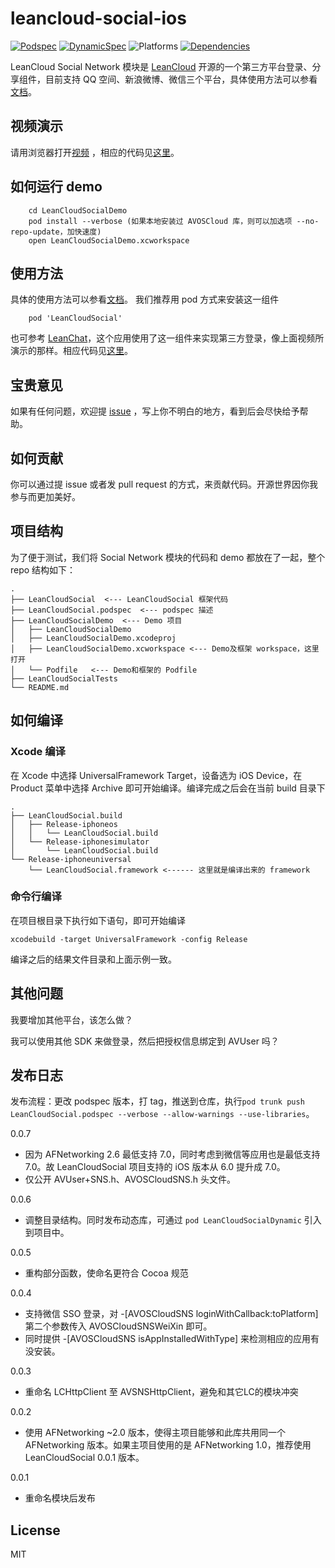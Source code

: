 # leancloud-social-ios

[![Podspec][podspec-svg]][podspec-link]
[![DynamicSpec][dynamic-podspec-svg]][dynamic-podspec-link]
![Platforms][platforms-svg]
[![Dependencies][dependencies-svg]][dependencies-link]

LeanCloud Social Network 模块是 [LeanCloud](https://leancloud.cn) 开源的一个第三方平台登录、分享组件，目前支持 QQ 空间、新浪微博、微信三个平台，具体使用方法可以参看[文档](https://leancloud.cn/docs/sns.html)。

## 视频演示
请用浏览器打开[视频](http://ac-x3o016bx.clouddn.com/a294809feb0c6a8a.mp4) ，相应的代码见[这里](https://github.com/leancloud/leanchat-ios/blob/master/LeanChat/LeanChat/controllers/entry/CDLoginVC.m#L252-L278)。 

## 如何运行 demo

```
 	cd LeanCloudSocialDemo
 	pod install --verbose (如果本地安装过 AVOSCloud 库，则可以加选项 --no-repo-update，加快速度)
 	open LeanCloudSocialDemo.xcworkspace
```

## 使用方法
具体的使用方法可以参看[文档](https://leancloud.cn/docs/sns.html)。
我们推荐用 pod 方式来安装这一组件	
```
	pod 'LeanCloudSocial'
```

也可参考 [LeanChat](https://github.com/leancloud/leanchat-ios)，这个应用使用了这一组件来实现第三方登录，像上面视频所演示的那样。相应代码见[这里](https://github.com/leancloud/leanchat-ios/blob/master/LeanChat/LeanChat/controllers/entry/CDLoginVC.m#L181-L278)。

## 宝贵意见
如果有任何问题，欢迎提 [issue](https://github.com/leancloud/leancloud-social-ios/issues) ，写上你不明白的地方，看到后会尽快给予帮助。

## 如何贡献
你可以通过提 issue 或者发 pull request 的方式，来贡献代码。开源世界因你我参与而更加美好。


## 项目结构
为了便于测试，我们将 Social Network 模块的代码和 demo 都放在了一起，整个 repo 结构如下：

```
.
├── LeanCloudSocial  <--- LeanCloudSocial 框架代码
├── LeanCloudSocial.podspec  <--- podspec 描述
├── LeanCloudSocialDemo  <--- Demo 项目
│   ├── LeanCloudSocialDemo
│   ├── LeanCloudSocialDemo.xcodeproj
│   ├── LeanCloudSocialDemo.xcworkspace <--- Demo及框架 workspace，这里打开
│   └── Podfile   <--- Demo和框架的 Podfile 
├── LeanCloudSocialTests
└── README.md
```

## 如何编译
### Xcode 编译
在 Xcode 中选择 UniversalFramework Target，设备选为 iOS Device，在 Product 菜单中选择 Archive 即可开始编译。编译完成之后会在当前 build 目录下

```
.
├── LeanCloudSocial.build
│   ├── Release-iphoneos
│   │   └── LeanCloudSocial.build
│   └── Release-iphonesimulator
│       └── LeanCloudSocial.build
└── Release-iphoneuniversal
    └── LeanCloudSocial.framework <------ 这里就是编译出来的 framework
```

### 命令行编译
在项目根目录下执行如下语句，即可开始编译

```
xcodebuild -target UniversalFramework -config Release
```

编译之后的结果文件目录和上面示例一致。

## 其他问题
我要增加其他平台，该怎么做？

我可以使用其他 SDK 来做登录，然后把授权信息绑定到 AVUser 吗？

## 发布日志
发布流程：更改 podspec 版本，打 tag，推送到仓库，执行`pod trunk push LeanCloudSocial.podspec --verbose --allow-warnings --use-libraries`。

0.0.7   
* 因为 AFNetworking 2.6 最低支持 7.0，同时考虑到微信等应用也是最低支持 7.0。故 LeanCloudSocial 项目支持的 iOS 版本从 6.0 提升成 7.0。
* 仅公开 AVUser+SNS.h、AVOSCloudSNS.h 头文件。

0.0.6   
* 调整目录结构。同时发布动态库，可通过 `pod LeanCloudSocialDynamic` 引入到项目中。

0.0.5	
* 重构部分函数，使命名更符合 Cocoa 规范

0.0.4	
* 支持微信 SSO 登录，对 -[AVOSCloudSNS loginWithCallback:toPlatform] 第二个参数传入 AVOSCloudSNSWeiXin 即可。
* 同时提供 -[AVOSCloudSNS isAppInstalledWithType] 来检测相应的应用有没安装。

0.0.3	
* 重命名 LCHttpClient 至 AVSNSHttpClient，避免和其它LC的模块冲突

0.0.2	
* 使用 AFNetworking ~2.0 版本，使得主项目能够和此库共用同一个 AFNetworking 版本。如果主项目使用的是 AFNetworking 1.0，推荐使用 LeanCloudSocial 0.0.1 版本。

0.0.1	
* 重命名模块后发布

## License
MIT

 [dynamic-podspec-svg]: https://img.shields.io/badge/pod-dynamic-brightgreen.svg
 [dynamic-podspec-link]: https://cocoapods.org/pods/LeanCloudSocialDynamic

 [podspec-svg]: https://img.shields.io/cocoapods/v/LeanCloudSocial.svg
 [podspec-link]: https://cocoapods.org/pods/LeanCloudSocial

 [platforms-svg]: https://img.shields.io/badge/platform-ios-lightgrey.svg

 [dependencies-svg]: https://img.shields.io/badge/dependencies-2-yellowgreen.svg
 [dependencies-link]: https://github.com/leancloud/leancloud-social-ios/blob/master/LeanCloudSocial.podspec#L15-L16
